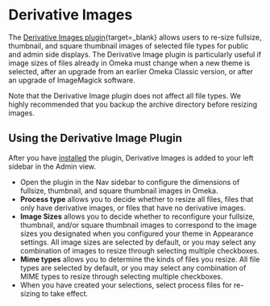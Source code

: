 # Derivative Images

The [Derivative Images plugin](https://omeka.org/classic/plugins/DerivativeImages/){target=_blank} allows users to re-size fullsize, thumbnail, and square thumbnail images of selected file types for public and admin side displays. The Derivative Image plugin is particularly useful if image sizes of files already in Omeka must change when a new theme is selected, after an upgrade from an earlier Omeka Classic version, or after an upgrade of ImageMagick software.

Note that the Derivative Image plugin does not affect all file types. We highly recommended that you backup the archive directory before resizing images.

## Using the Derivative Image Plugin

After you have [installed](../Admin/Adding_and_Managing_Plugins.md) the plugin, Derivative Images is added to your left sidebar in the Admin view.

- Open the plugin in the Nav sidebar to configure the dimensions of fullsize, thumbnail, and square thumbnail images in Omeka.
- **Process type** allows you to decide whether to resize all files, files that only have derivative images, or files that have no derivative images.
- **Image Sizes** allows you to decide whether to reconfigure your fullsize, thumbnail, and/or square thumbnail images to correspond to the image sizes you designated when you configured your theme in Appearance settings. All image sizes are selected by default, or you may select any combination of images to resize through selecting multiple checkboxes.
- **Mime types** allows you to determine the kinds of files you resize. All file types are selected by default, or you may select any combination of MIME types to resize through selecting multiple checkboxes.
- When you have created your selections, select process files for re-sizing to take effect.

